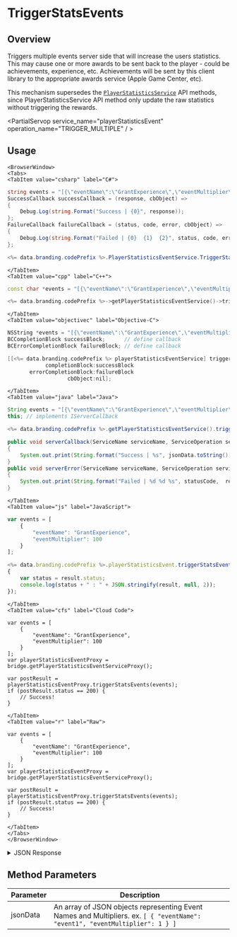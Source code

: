 # TriggerStatsEvents
## Overview
Triggers multiple events server side that will increase the users statistics. This may cause one or more awards to be sent back to the player - could be achievements, experience, etc. Achievements will be sent by this client library to the appropriate awards service (Apple Game Center, etc).

This mechanism supersedes the [<code>PlayerStatisticsService</code>](/api/capi/playerstats) API methods, since PlayerStatisticsService API method only update the raw statistics without triggering the rewards.

<PartialServop service_name="playerStatisticsEvent" operation_name="TRIGGER_MULTIPLE" / >

## Usage

```mdx-code-block
<BrowserWindow>
<Tabs>
<TabItem value="csharp" label="C#">
```

```csharp
string events = "[{\"eventName\":\"GrantExperience\",\"eventMultiplier\":100}]";
SuccessCallback successCallback = (response, cbObject) =>
{
    Debug.Log(string.Format("Success | {0}", response));
};
FailureCallback failureCallback = (status, code, error, cbObject) =>
{
    Debug.Log(string.Format("Failed | {0}  {1}  {2}", status, code, error));
};

<%= data.branding.codePrefix %>.PlayerStatisticsEventService.TriggerStatsEvents(events, successCallback, failureCallback);
```

```mdx-code-block
</TabItem>
<TabItem value="cpp" label="C++">
```

```cpp
const char *events = "[{\"eventName\":\"GrantExperience\",\"eventMultiplier\":100}]";

<%= data.branding.codePrefix %>->getPlayerStatisticsEventService()->triggerStatsEvents(events, this);
```

```mdx-code-block
</TabItem>
<TabItem value="objectivec" label="Objective-C">
```

```objectivec
NSString *events = "[{\"eventName\":\"GrantExperience\",\"eventMultiplier\":100}]";
BCCompletionBlock successBlock;      // define callback
BCErrorCompletionBlock failureBlock; // define callback

[[<%= data.branding.codePrefix %> playerStatisticsEventService] triggerStatsEvents:events
            completionBlock:successBlock
       errorCompletionBlock:failureBlock
                   cbObject:nil];
```

```mdx-code-block
</TabItem>
<TabItem value="java" label="Java">
```

```java
String events = "[{\"eventName\":\"GrantExperience\",\"eventMultiplier\":100}]";
this; // implements IServerCallback

<%= data.branding.codePrefix %>.getPlayerStatisticsEventService().triggerStatsEvents(events, this);

public void serverCallback(ServiceName serviceName, ServiceOperation serviceOperation, JSONObject jsonData)
{
    System.out.print(String.format("Success | %s", jsonData.toString()));
}
public void serverError(ServiceName serviceName, ServiceOperation serviceOperation, int statusCode, int reasonCode, String jsonError)
{
    System.out.print(String.format("Failed | %d %d %s", statusCode,  reasonCode, jsonError.toString()));
}
```

```mdx-code-block
</TabItem>
<TabItem value="js" label="JavaScript">
```

```javascript
var events = [
    {
        "eventName": "GrantExperience",
        "eventMultiplier": 100
    }
];

<%= data.branding.codePrefix %>.playerStatisticsEvent.triggerStatsEvents(events, result =>
{
	var status = result.status;
	console.log(status + " : " + JSON.stringify(result, null, 2));
});
```

```mdx-code-block
</TabItem>
<TabItem value="cfs" label="Cloud Code">
```

```cfscript
var events = [
    {
        "eventName": "GrantExperience",
        "eventMultiplier": 100
    }
];
var playerStatisticsEventProxy = bridge.getPlayerStatisticsEventServiceProxy();

var postResult = playerStatisticsEventProxy.triggerStatsEvents(events);
if (postResult.status == 200) {
    // Success!
}
```

```mdx-code-block
</TabItem>
<TabItem value="r" label="Raw">
```

```cfscript
var events = [
    {
        "eventName": "GrantExperience",
        "eventMultiplier": 100
    }
];
var playerStatisticsEventProxy = bridge.getPlayerStatisticsEventServiceProxy();

var postResult = playerStatisticsEventProxy.triggerStatsEvents(events);
if (postResult.status == 200) {
    // Success!
}
```

```mdx-code-block
</TabItem>
</Tabs>
</BrowserWindow>
```

<details>
<summary>JSON Response</summary>

```json
{
    "data": {
        "currency": {
            "credits": {
                "awarded": 10000,
                "balance": 10000,
                "consumed": 0,
                "purchased": 0
            },
            "test": {
                "awarded": 0,
                "balance": 0,
                "consumed": 0,
                "purchased": 0
            }
        },
        "rewardDetails": {},
        "rewards": {
            "currency": {
                "credits": 10000
            }
        }
    },
    "status": 200
}
```
</details>

## Method Parameters
Parameter | Description
--------- | -----------
jsonData | An array of JSON objects representing Event Names and Multipliers.  ex. `[ { "eventName": "event1", "eventMultiplier": 1 } ]`


